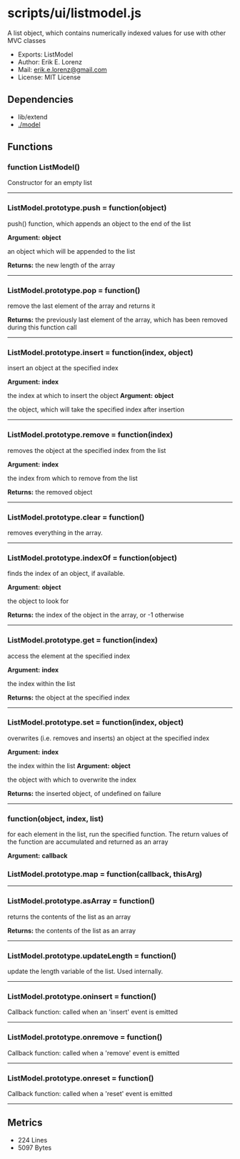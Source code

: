 # scripts/ui/listmodel.js


A list object, which contains numerically indexed values for use with other
MVC classes

* Exports: ListModel
* Author: Erik E. Lorenz 
* Mail: <erik.e.lorenz@gmail.com>
* License: MIT License


## Dependencies

* lib/extend
* <a href="./model.html">./model</a>

## Functions

###   function ListModel()
Constructor for an empty list

---


###   ListModel.prototype.push = function(object)
push() function, which appends an object to the end of the list

**Argument:** **object**

an object which will be appended to the list

**Returns:** the new length of the array

---


###   ListModel.prototype.pop = function()
remove the last element of the array and returns it


**Returns:** the previously last element of the array, which has been removed
during this function call

---


###   ListModel.prototype.insert = function(index, object)
insert an object at the specified index

**Argument:** **index**

the index at which to insert the object
**Argument:** **object**

the object, which will take the specified index after insertion

---


###   ListModel.prototype.remove = function(index)
removes the object at the specified index from the list

**Argument:** **index**

the index from which to remove from the list

**Returns:** the removed object

---


###   ListModel.prototype.clear = function()
removes everything in the array.

---


###   ListModel.prototype.indexOf = function(object)
finds the index of an object, if available.

**Argument:** **object**

the object to look for

**Returns:** the index of the object in the array, or -1 otherwise

---


###   ListModel.prototype.get = function(index)
access the element at the specified index

**Argument:** **index**

the index within the list

**Returns:** the object at the specified index

---


###   ListModel.prototype.set = function(index, object)
overwrites (i.e. removes and inserts) an object at the specified index

**Argument:** **index**

the index within the list
**Argument:** **object**

the object with which to overwrite the index

**Returns:** the inserted object, of undefined on failure

---


### function(object, index, list)
for each element in the list, run the specified function. The return values
of the function are accumulated and returned as an array

**Argument:** **callback**


###   ListModel.prototype.map = function(callback, thisArg)

---

###   ListModel.prototype.asArray = function()
returns the contents of the list as an array


**Returns:** the contents of the list as an array

---


###   ListModel.prototype.updateLength = function()
update the length variable of the list. Used internally.

---


###   ListModel.prototype.oninsert = function()
Callback function: called when an 'insert' event is emitted

---


###   ListModel.prototype.onremove = function()
Callback function: called when a 'remove' event is emitted

---


###   ListModel.prototype.onreset = function()
Callback function: called when a 'reset' event is emitted

---

## Metrics

* 224 Lines
* 5097 Bytes

